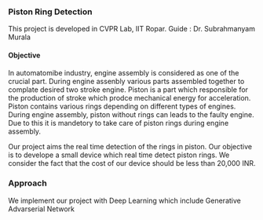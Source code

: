 ### Piston Ring Detection

This project is developed in CVPR Lab, IIT Ropar.
Guide : Dr. Subrahmanyam Murala


#### Objective
In automatomibe industry, engine assembly is considered as one of the crucial part. 
During engine assenbly various parts assembled together to complate desired two stroke engine. Piston is a part which responsible for the production of stroke which prodce mechanical energy for acceleration. Piston contains various rings depending on different types of engines. During engine assembly, piston without rings can leads to the faulty engine. Due to this it is mandetory to take care of piston rings during engine assembly.

Our project aims the real time detection of the  rings in piston. Our objective is to develope a small device which real time detect piston rings. We consider the fact that the cost of our device should be less than 20,000 INR.

### Approach 
We implement our project with Deep Learning which include Generative Advarserial Network 
